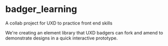 # badger_learning
A collab project for UXD to practice front end skills

We're creating an element library that UXD badgers can fork and amend to demonstrate designs in a quick interactive prototype. 
